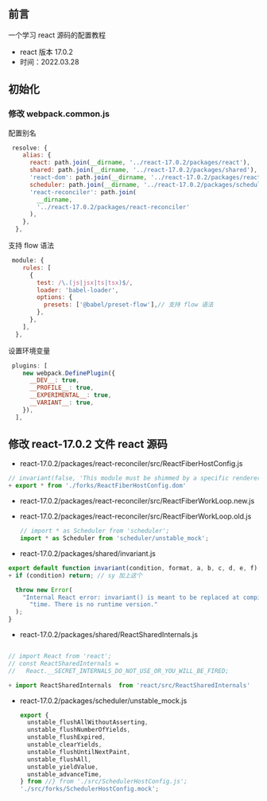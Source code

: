## 前言

一个学习 react 源码的配置教程

- react 版本 17.0.2
- 时间：2022.03.28

## 初始化

### 修改 webpack.common.js

配置别名

```js
 resolve: {
    alias: {
      react: path.join(__dirname, '../react-17.0.2/packages/react'),
      shared: path.join(__dirname, '../react-17.0.2/packages/shared'),
      'react-dom': path.join(__dirname, '../react-17.0.2/packages/react-dom'),
      scheduler: path.join(__dirname, '../react-17.0.2/packages/scheduler'),
      'react-reconciler': path.join(
        __dirname,
        '../react-17.0.2/packages/react-reconciler'
      ),
    },
  },
```

支持 flow 语法

```js
 module: {
    rules: [
      {
        test: /\.(js|jsx|ts|tsx)$/,
        loader: 'babel-loader',
        options: {
          presets: ['@babel/preset-flow'],// 支持 flow 语法
        },
      },
    ],
  },
```

设置环境变量

```js
 plugins: [
    new webpack.DefinePlugin({
      __DEV__: true,
      __PROFILE__: true,
      __EXPERIMENTAL__: true,
      __VARIANT__: true,
    }),
  ],
```

## 修改 react-17.0.2 文件 react 源码

- react-17.0.2/packages/react-reconciler/src/ReactFiberHostConfig.js

```js
// invariant(false, 'This module must be shimmed by a specific renderer.');
+ export * from './forks/ReactFiberHostConfig.dom'

```

- react-17.0.2/packages/react-reconciler/src/ReactFiberWorkLoop.new.js
- react-17.0.2/packages/react-reconciler/src/ReactFiberWorkLoop.old.js

  ```js
  // import * as Scheduler from 'scheduler';
  import * as Scheduler from 'scheduler/unstable_mock';
  ```

- react-17.0.2/packages/shared/invariant.js

```js
export default function invariant(condition, format, a, b, c, d, e, f) {
+ if (condition) return; // sy 加上这个

  throw new Error(
    "Internal React error: invariant() is meant to be replaced at compile " +
      "time. There is no runtime version."
  );
}
```

- react-17.0.2/packages/shared/ReactSharedInternals.js

```js

// import React from 'react';
// const ReactSharedInternals =
//   React.__SECRET_INTERNALS_DO_NOT_USE_OR_YOU_WILL_BE_FIRED;

+ import ReactSharedInternals  from 'react/src/ReactSharedInternals'
```

- react-17.0.2/packages/scheduler/unstable_mock.js

  ```js
  export {
    unstable_flushAllWithoutAsserting,
    unstable_flushNumberOfYields,
    unstable_flushExpired,
    unstable_clearYields,
    unstable_flushUntilNextPaint,
    unstable_flushAll,
    unstable_yieldValue,
    unstable_advanceTime,
  } from //} from './src/SchedulerHostConfig.js';
  './src/forks/SchedulerHostConfig.mock';
  ```
